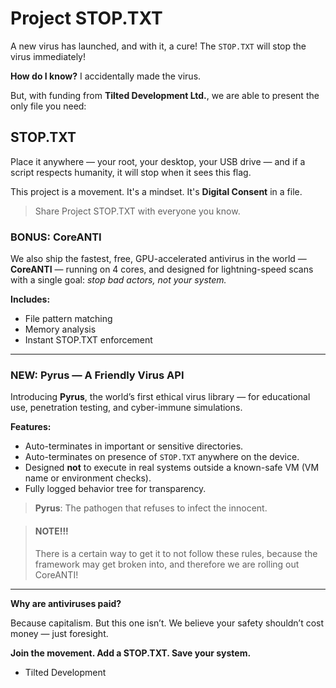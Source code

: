 # Project STOP.TXT

A new virus has launched, and with it, a cure! The `STOP.TXT` will stop the virus immediately!

**How do I know?** I accidentally made the virus.

But, with funding from **Tilted Development Ltd.**, we are able to present the only file you need:

## STOP.TXT
Place it anywhere — your root, your desktop, your USB drive — and if a script respects humanity, it will stop when it sees this flag.

This project is a movement. It's a mindset. It's **Digital Consent** in a file.

> Share Project STOP.TXT with everyone you know.

### BONUS: CoreANTI
We also ship the fastest, free, GPU-accelerated antivirus in the world — **CoreANTI** — running on 4 cores, and designed for lightning-speed scans with a single goal: _stop bad actors, not your system._

**Includes:**
- File pattern matching
- Memory analysis
- Instant STOP.TXT enforcement

---

### NEW: Pyrus — A Friendly Virus API

Introducing **Pyrus**, the world’s first ethical virus library — for educational use, penetration testing, and cyber-immune simulations.

**Features:**
- Auto-terminates in important or sensitive directories.
- Auto-terminates on presence of `STOP.TXT` anywhere on the device.
- Designed **not** to execute in real systems outside a known-safe VM (VM name or environment checks).
- Fully logged behavior tree for transparency.

> **Pyrus**: The pathogen that refuses to infect the innocent.

> #### NOTE!!!
> There is a certain way to get it to not follow these rules, because the framework may get broken into, and therefore we are rolling out CoreANTI!

---

**Why are antiviruses paid?**

Because capitalism. But this one isn’t. We believe your safety shouldn’t cost money — just foresight.

**Join the movement. Add a STOP.TXT. Save your system.**

- Tilted Development
